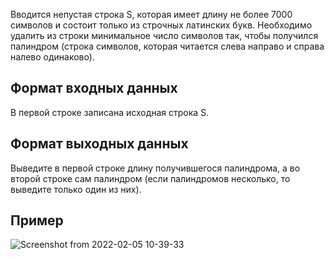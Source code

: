 Вводится непустая строка S, которая имеет длину не более 7000 символов и состоит только из строчных латинских букв. Необходимо удалить из строки минимальное число символов так, чтобы получился палиндром (строка символов, которая читается слева направо и справа налево одинаково).
## Формат входных данных
В первой строке записана исходная строка S. 
## Формат выходных данных
Выведите в первой строке длину получившегося палиндрома, а во второй строке сам палиндром (если палиндромов несколько, то выведите только один из них).
## Пример
![Screenshot from 2022-02-05 10-39-33](https://user-images.githubusercontent.com/74289746/152633261-23320330-3be1-4455-9f7f-494a192e913d.png)
